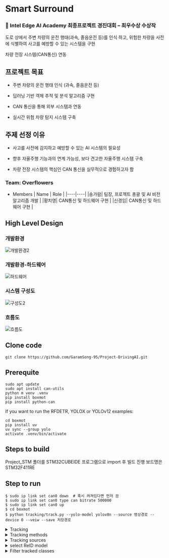 # Smart Surround
### **🏅 Intel Edge AI Academy 최종프로젝트 경진대회 – 최우수상 수상작**

도로 상에서 주변 차량의 운전 행태(과속, 졸음운전 등)를 인식 하고, 위험한 차량을 사전에 식별하여 사고를 예방할 수 있는 시스템을 구현

차량 전장 시스템(CAN통신) 연동

## 프로젝트 목표

* 주변 차량의 운전 행태 인식 (과속, 졸음운전 등)

* 딥러닝 기반 객체 추적 및 분석 알고리즘 구현

* CAN 통신을 통해 외부 시스템과 연동

* 실시간 위험 차량 탐지 시스템 구축

## 주제 선정 이유

* 사고를 사전에 감지하고 예방할 수 있는 AI 시스템의 필요성

* 향후 자율주행 기능과의 연계 가능성, 보다 견고한 자율주행 시스템 구축

* 차량 전장 시스템의 핵심인 CAN 통신을 실무적으로 경험하고자 함

### Team: Overflowers

* Members
  | Name | Role |
  |----|----|
  |송가람| 팀장, 프로젝트 총괄 및 AI 비전 알고리즘 개발 |
  |황치영| CAN통신 및 하드웨어 구현 |
  |신경임| CAN통신 및 하드웨어 구현 |

## High Level Design
### 개발환경
![개발환경2](https://github.com/user-attachments/assets/cba5cb68-62e0-474d-a945-9973c3bad590)


### 개발환경-하드웨어
![하드웨어](https://github.com/user-attachments/assets/3dfd577f-774a-4eb3-bf5c-2f20fae1c513)

### 시스템 구성도
![구성도2](https://github.com/user-attachments/assets/5cc5bea1-6f6e-4ae7-8000-a64c13109e2c)


### 흐름도
![흐름도](https://github.com/user-attachments/assets/144aba16-51e0-4736-b17e-dca0adff93c5)

## Clone code

```shell
git clone https://github.com/GaramSong-95/Project-DrivingAI.git
```
## Prerequite

```shell
sudo apt update
sudo apt install can-utils
python m venv .venv
pip install boxmot
pip install python-can
```
If you want to run the RFDETR, YOLOX or YOLOv12 examples:
```shell
cd boxmot
pip install uv
uv sync --group yolo
activate .venv/bin/activate
```

## Steps to build

Project_STM 폴더를 STM32CUBEIDE 프로그램으로 import 후 빌드 진행 보드명은 STM32F411RE

## Step to run

```shell
$ sudo ip link set can0 down  # 혹시 켜져있다면 먼저 끔
$ sudo ip link set can0 type can bitrate 500000
$ sudo ip link set can0 up
$ cd boxmot
$ python tracking/track.py --yolo-model yolov8n --source 영상경로 --device 0 --veiw --save 저장경로
```

<details>
  <summary>Tracking</summary>
  
  ```shell
  
$ python tracking/track.py --yolo-model rf-detr-base.pt  # bboxes only
  python tracking/track.py --yolo-model yolox_s.pt       # bboxes only
  python tracking/track.py --yolo-model yolov10n         # bboxes only
  python tracking/track.py --yolo-model yolov9s          # bboxes only
  python tracking/track.py --yolo-model yolov8n          # bboxes only
                                        yolov8n-seg      # bboxes + segmentation masks 
                                        yolov8n-pose     # bboxes + pose estimation
```

</details>

<details>
  <summary>Tracking methods</summary>

  ```shell
$ python tracking/track.py --tracking-method deepocsort
                                             strongsort
                                             ocsort
                                             bytetrack
                                             botsort
                                             boosttrack
```

</details>

<details>
  <summary>Tracking sources</summary>
  
tracking can be run on most video formats
  ```shell
$ python tracking/track.py --source 0                               # webcam
                                    img.jpg                         # image
                                    vid.mp4                         # video
                                    path/                           # directory
                                    path/*.jpg                      # glob
                                    'https://youtu.be/Zgi9g1ksQHc'  # YouTube
                                    'rtsp://example.com/media.mp4'  # RTSP, RTMP, HTTP stream
```

</details>

<details>
  <summary>select ReID model</summary>
  
Some tracking methods combine appearance description and motion in the process of tracking. For those which use appearance, you can choose a ReID model based on your needs from this ReID model zoo. These model can be further optimized for you needs by the reid_export.py script
  ```shell
$ python tracking/track.py --source 0 --reid-model lmbn_n_cuhk03_d.pt               # lightweight
                                                   osnet_x0_25_market1501.pt
                                                   mobilenetv2_x1_4_msmt17.engine
                                                   resnet50_msmt17.onnx
                                                   osnet_x1_0_msmt17.pt
                                                   clip_market1501.pt               # heavy
                                                   clip_vehicleid.pt
                                                   ...
```

</details>

<details>
  <summary>Filter tracked classes</summary>
  
By default the tracker tracks all MS COCO classes.
If you want to track a subset of the classes that you model predicts, add their corresponding index after the classes flag,
  ```shell
python tracking/track.py --source 0 --yolo-model yolov8s.pt --classes 16 17 한 실무경험과 알고리즘 구현의 역량을 쌓을 수 있었고 CAN통신에 대해 공부하고 직접 구축한 좋은 경험이었습니다.


## Appendix

* boxmot
https://github.com/mikel-brostrom/boxmot?tab=readme-ov-file#rfdetr--yolox--yolov12-examples


